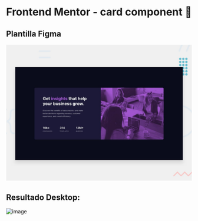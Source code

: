 # Frontend Mentor - card component 🚀
## Plantilla Figma
![Design preview for the Stats preview card component coding challenge](./design/desktop-preview.jpg)

## Resultado Desktop:
![image](https://user-images.githubusercontent.com/88061350/198077134-ff73fcc0-77d1-47b2-a497-843e7991864f.png)

